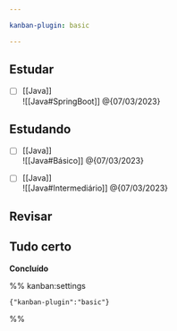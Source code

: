 ```yaml
---

kanban-plugin: basic

---
```


## Estudar

- [ ] [[Java]]<br>![[Java#SpringBoot]] @{07/03/2023}


## Estudando

- [ ] [[Java]]<br>![[Java#Básico]] @{07/03/2023}
- [ ] [[Java]]<br>![[Java#Intermediário]] @{07/03/2023}


## Revisar



## Tudo certo

**Concluído**




%% kanban:settings
```
{"kanban-plugin":"basic"}
```
%%